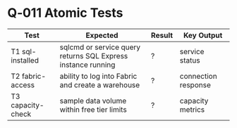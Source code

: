 # Q‑011 Atomic Tests

| Test | Expected | Result | Key Output |
|---|---|---|---|
| T1 sql-installed | sqlcmd or service query returns SQL Express instance running | ? | service status |
| T2 fabric-access | ability to log into Fabric and create a warehouse | ? | connection response |
| T3 capacity-check | sample data volume within free tier limits | ? | capacity metrics |